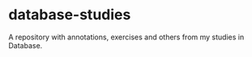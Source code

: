 # database-studies
A repository with annotations, exercises and others from my studies in Database.
